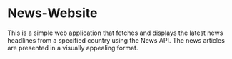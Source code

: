 # News-Website
This is a simple web application that fetches and displays the latest news headlines from a specified country using the News API. The news articles are presented in a visually appealing format.
